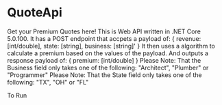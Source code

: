 # QuoteApi
Get your Premium Quotes here!
This is Web API written in .NET Core 5.0.100. It has a POST endpoint that accpets a payload of:
{
    revenue: [int/double],
    state: [string],
    business: [string]'
}
It then uses a algorithm to calculate a premium based on the values of the payload.
And outputs a response payload of:
{
    premium: [int/double]
}
Please Note: That the Business field only takes one of the following: "Architect", "Plumber" or "Programmer"
Please Note: That the State field only takes one of the following: "TX", "OH" or "FL"

To Run 
